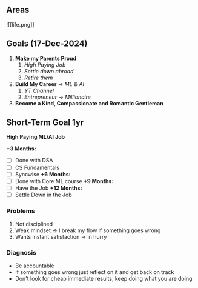 ## Areas

![[life.png]]

## Goals (17-Dec-2024)

1. **Make my Parents Proud**
	1. *High Paying Job*
	2. *Settle down abroad*
	3. *Retire them*
2. **Build My Career** -> *ML & AI*
	1. *YT Channel*
	2. *Entrepreneur* -> *Millionaire*
3. **Become a Kind, Compassionate and Romantic Gentleman**

## Short-Term Goal 1yr

**High Paying ML/AI Job**

**+3 Months:** 
- [ ] Done with DSA 
- [ ] CS Fundamentals
- [ ] Syncwise 
**+6 Months:**
- [ ] Done with Core ML course 
**+9 Months:**
- [ ] Have the Job 
**+12 Months:**
- [ ] Settle Down in the Job 

### Problems

1. Not disciplined
2. Weak mindset -> I break my flow if something goes wrong
3. Wants instant satisfaction -> in hurry

### Diagnosis

- Be accountable
- If something goes wrong just reflect on it and get back on track
- Don't look for cheap immediate results, keep doing what you are doing 
